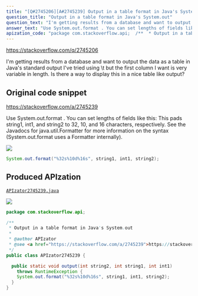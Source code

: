 ```yaml
---
title: "[Q#2745206][A#2745239] Output in a table format in Java's System.out"
question_title: "Output in a table format in Java's System.out"
question_text: "I'm getting results from a database and want to output the data as a table in Java's standard output I've tried using \\t but the first column I want is very variable in length. Is there a way to display this in a nice table like output?"
answer_text: "Use System.out.format . You can set lengths of fields like this: This pads string1, int1, and string2 to 32, 10, and 16 characters, respectively. See the Javadocs for java.util.Formatter for more information on the syntax (System.out.format uses a Formatter internally)."
apization_code: "package com.stackoverflow.api;  /**  * Output in a table format in Java's System.out  *  * @author APIzator  * @see <a href=\"https://stackoverflow.com/a/2745239\">https://stackoverflow.com/a/2745239</a>  */ public class APIzator2745239 {    public static void output(int string2, int string1, int int1)     throws RuntimeException {     System.out.format(\"%32s%10d%16s\", string1, int1, string2);   } }"
---
```


https://stackoverflow.com/q/2745206

I&#x27;m getting results from a database and want to output the data as a table in Java&#x27;s standard output
I&#x27;ve tried using \t but the first column I want is very variable in length.
Is there a way to display this in a nice table like output?



## Original code snippet

https://stackoverflow.com/a/2745239

Use System.out.format . You can set lengths of fields like this:
This pads string1, int1, and string2 to 32, 10, and 16 characters, respectively.
See the Javadocs for java.util.Formatter for more information on the syntax (System.out.format uses a Formatter internally).

<div class="code-logo"><img src="/stackoverflow.png" /></div>

```java
System.out.format("%32s%10d%16s", string1, int1, string2);
```

## Produced APIzation

[`APIzator2745239.java`](https://github.com/pasqualesalza/apization-temp-data/raw/master/search/APIzator2745239.java)

<div class="code-logo"><img src="/apizator.png" /></div>

```java
package com.stackoverflow.api;

/**
 * Output in a table format in Java's System.out
 *
 * @author APIzator
 * @see <a href="https://stackoverflow.com/a/2745239">https://stackoverflow.com/a/2745239</a>
 */
public class APIzator2745239 {

  public static void output(int string2, int string1, int int1)
    throws RuntimeException {
    System.out.format("%32s%10d%16s", string1, int1, string2);
  }
}

```